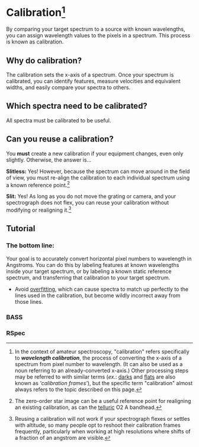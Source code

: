 # Calibration[^1]

By comparing your target spectrum to a source with known wavelengths, you can assign wavelength values to the pixels in a spectrum. This process is known as calibration.

## Why do calibration?

The calibration sets the x-axis of a spectrum. Once your spectrum is calibrated, you can identify features, measure velocities and equivalent widths, and easily compare your spectra to others.

## Which spectra need to be calibrated?

All spectra must be calibrated to be useful.

## Can you reuse a calibration?

You **must** create a new calibration if your equipment changes, even only slightly. Otherwise, the answer is...

**Slitless:** Yes! However, because the spectrum can move around in the field of view, you must re-align the calibration to each individual spectrum using a known reference point.[^2]

**Slit:** Yes! As long as you do not move the grating or camera, and your spectrograph does not flex, you can reuse your calibration without modifying or realigning it.[^3]

## Tutorial

### The bottom line:

Your goal is to accurately convert horizontal pixel numbers to wavelength in Angstroms. You can do this by labeling features at known wavelengths inside your target spectrum, or by labeling a known static reference spectrum, and transferring that calibration to your target spectrum.

- Avoid [overfitting](../donts/overfitting.md), which can cause spectra to match up perfectly to the lines used in the calibration, but become wildly incorrect away from those lines.

### BASS

### RSpec

[^1]: In the context of amateur spectroscopy, "calibration" refers specifically to ***wavelength calibration***, the process of converting the x-axis of a spectrum from pixel number to wavelength. (It can also be used as a noun referring to an already-converted x-axis.) Other processing steps may be referred to with similar terms (*ex.*: [darks](darks.md) and [flats](flats.md) are also known as *'calibration frames'*), but the specific term "calibration" almost always refers to the topic described on this page.

[^2]: The zero-order star image can be a useful reference point for realigning an existing calibration, as can the [telluric](../reference%20spectra/tellurics.md) O2 A bandhead.

[^3]: Reusing a calibration will not work if your spectrograph flexes or settles with altitude, so many people opt to reshoot their calibration frames frequently, particularly when working at high resolutions where shifts of a fraction of an angstrom are visible.
